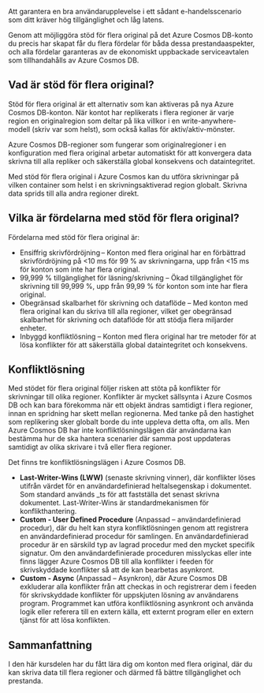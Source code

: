 Att garantera en bra användarupplevelse i ett sådant e-handelsscenario som ditt kräver hög tillgänglighet och låg latens.

Genom att möjliggöra stöd för flera original på det Azure Cosmos DB-konto du precis har skapat får du flera fördelar för båda dessa prestandaaspekter, och alla fördelar garanteras av de ekonomiskt uppbackade serviceavtalen som tillhandahålls av Azure Cosmos DB.

## <a name="what-is-multi-master-support"></a>Vad är stöd för flera original?

Stöd för flera original är ett alternativ som kan aktiveras på nya Azure Cosmos DB-konton. När kontot har replikerats i flera regioner är varje region en originalregion som deltar på lika villkor i en write-anywhere-modell (skriv var som helst), som också kallas för aktiv/aktiv-mönster.

Azure Cosmos DB-regioner som fungerar som originalregioner i en konfiguration med flera original arbetar automatiskt för att konvergera data skrivna till alla repliker och säkerställa global konsekvens och dataintegritet.

Med stöd för flera original i Azure Cosmos kan du utföra skrivningar på vilken container som helst i en skrivningsaktiverad region globalt. Skrivna data sprids till alla andra regioner direkt.  

## <a name="what-are-the-benefits-of-multi-master-support"></a>Vilka är fördelarna med stöd för flera original?

Fördelarna med stöd för flera original är:

* Ensiffrig skrivfördröjning – Konton med flera original har en förbättrad skrivfördröjning på <10 ms för 99 % av skrivningarna, upp från <15 ms för konton som inte har flera original.
* 99,999 % tillgänglighet för läsning/skrivning – Ökad tillgänglighet för skrivning till 99,999 %, upp från 99,99 % för konton som inte har flera original.
* Obegränsad skalbarhet för skrivning och dataflöde – Med konton med flera original kan du skriva till alla regioner, vilket ger obegränsad skalbarhet för skrivning och dataflöde för att stödja flera miljarder enheter.
* Inbyggd konfliktlösning – Konton med flera original har tre metoder för at lösa konflikter för att säkerställa global dataintegritet och konsekvens. 

## <a name="conflict-resolution"></a>Konfliktlösning

Med stödet för flera original följer risken att stöta på konflikter för skrivningar till olika regioner. Konflikter är mycket sällsynta i Azure Cosmos DB och kan bara förekomma när ett objekt ändras samtidigt i flera regioner, innan en spridning har skett mellan regionerna. Med tanke på den hastighet som replikering sker globalt borde du inte uppleva detta ofta, om alls. Men Azure Cosmos DB har inte konfliktlösningslägen där användarna kan bestämma hur de ska hantera scenarier där samma post uppdateras samtidigt av olika skrivare i två eller flera regioner.  

Det finns tre konfliktlösningslägen i Azure Cosmos DB. 
* **Last-Writer-Wins (LWW)** (senaste skrivning vinner), där konflikter löses utifrån värdet för en användardefinierad heltalsegenskap i dokumentet. Som standard används _ts för att fastställa det senast skrivna dokumentet. Last-Writer-Wins är standardmekanismen för konflikthantering.
* **Custom - User Defined Procedure** (Anpassad – användardefinierad procedur), där du helt kan styra konfliktlösningen genom att registrera en användardefinierad procedur för samlingen. En användardefinierad procedur är en särskild typ av lagrad procedur med den mycket specifik signatur. Om den användardefinierade proceduren misslyckas eller inte finns lägger Azure Cosmos DB till alla konflikter i feeden för skrivskyddade konflikter så att de kan bearbetas asynkront.  
* **Custom - Async** (Anpassad – Asynkron), där Azure Cosmos DB exkluderar alla konflikter från att checkas in och registrerar dem i feeden för skrivskyddade konflikter för uppskjuten lösning av användarens program. Programmet kan utföra konfliktlösning asynkront och använda logik eller referera till en extern källa, ett externt program eller en extern tjänst för att lösa konflikten.

## <a name="summary"></a>Sammanfattning

I den här kursdelen har du fått lära dig om konton med flera original, där du kan skriva data till flera regioner och därmed få bättre tillgänglighet och prestanda.